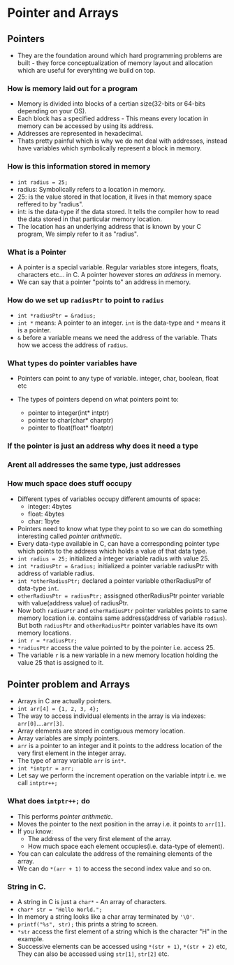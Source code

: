 # Pointer and Arrays

## Pointers

- They are the foundation around which hard programming problems are built - they force conceptualization of memory layout and allocation which are useful for everyhting we build on top.

### How is memory laid out for a program

- Memory is divided into blocks of a certian size(32-bits or 64-bits depending on your OS).
- Each block has a specified address - This means every location in memory can be accessed by using its address.
- Addresses are represented in hexadecimal.
- Thats pretty painful which is why we do not deal with addresses, instead have variables which symbolically represent a block in memory.

### How is this information stored in memory

- `int radius = 25;`
- radius: Symbolically refers to a location in memory.
- 25: is the value stored in that location, it lives in that memory space reffered to by "radius".
- int: is the data-type if the data stored. It tells the compiler how to read the data stored in that particular memory location.
- The location has an underlying address that is known by your C program, We simply refer to it as "radius".

### What is a Pointer

- A pointer is a special variable. Regular variables store integers, floats, characters etc... in C. A pointer however stores _an address_ in memory.
- We can say that a pointer "points to" an address in memory.

### How do we set up `radiusPtr` to point to `radius`

- `int *radiusPtr = &radius;`
- `int *` means: A pointer to an integer. `int` is the data-type and `*` means it is a pointer.
- `&` before a variable means we need the address of the variable. Thats how we access the address of `radius`.

### What types do pointer variables have

- Pointers can point to any type of variable. integer, char, boolean, float etc
- The types of pointers depend on what pointers point to:

  - pointer to integer(int\* intptr)
  - pointer to char(char\* charptr)
  - pointer to float(float\* floatptr)

### If the pointer is just an address why does it need a type

### Arent all addresses the same type, just addresses

### How much space does stuff occupy

- Different types of variables occupy different amounts of space:
  - integer: 4bytes
  - float: 4bytes
  - char: 1byte
- Pointers need to know what type they point to so we can do something interesting called _pointer arithmetic_.
- Every data-type available in C, can have a corresponding pointer type which points to the address which holds a value of that data type.
- `int radius = 25;` initialized a integer variable radius with value 25.
- `int *radiusPtr = &radius;` initialized a pointer variable radiusPtr with address of variable radius.
- `int *otherRadiusPtr;` declared a pointer variable otherRadiusPtr of data-type `int`.
- `otherRadiusPtr = radiusPtr;` assisgned otherRadiusPtr pointer variable with value(address value) of radiusPtr.
- Now both `radiusPtr` and `otherRadiusPtr` pointer variables points to same memory location i.e. contains same address(address of variable `radius`). But both `radiusPtr` and `otherRadiusPtr` pointer variables have its own memory locations.
- `int r = *radiusPtr;`
- `*radiusPtr` access the value pointed to by the pointer i.e. access 25.
- The variable `r` is a new variable in a new memory location holding the value 25 that is assigned to it.

## Pointer problem and Arrays

- Arrays in C are actually pointers.
- `int arr[4] = {1, 2, 3, 4};`
- The way to access individual elements in the array is via indexes: `arr[0]`....`arr[3]`.
- Array elements are stored in contiguous memory location.
- Array variables are simply pointers.
- `arr` is a pointer to an integer and it points to the address location of the very first element in the integer array.
- The type of array variable `arr` is `int*`.
- `int *intptr = arr;`
- Let say we perform the increment operation on the variable intptr i.e. we call `intptr++;`

### What does `intptr++;` do

- This performs *pointer arithmetic*.
- Moves the pointer to the next position in the array i.e. it points to `arr[1]`.
- If you know:
  - The address of the very first element of the array.
  - How much space each element occupies(i.e. data-type of element).
- You can can calculate the address of the remaining elements of the array.
- We can do `*(arr + 1)` to access the second index value and so on.
  
### String in C.

- A string in C is just a `char*` - An array of characters.
- `char* str = "Hello World.";`
- In memory a string looks like a char array terminated by `'\0'`.
- `printf("%s", str);` this prints a string to screen.
- `*str` access the first element of a string which is the character "H" in the example.
- Successive elements can be accessed using `*(str + 1)`, `*(str + 2)` etc, They can also be accessed using `str[1]`, `str[2]` etc.